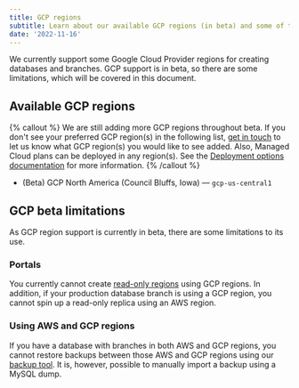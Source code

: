 ```yaml
---
title: GCP regions
subtitle: Learn about our available GCP regions (in beta) and some of the limitations that come with using them.
date: '2022-11-16'
---
```


We currently support some Google Cloud Provider regions for creating databases and branches. GCP support is in beta, so there are some limitations, which will be covered in this document.

## Available GCP regions

{% callout %}
We are still adding more GCP regions throughout beta. If you don't see your preferred GCP region(s) in the following list, [get in touch](/contact) to let us know what GCP region(s) you would like to see added. Also, Managed Cloud plans can be deployed in any region(s). See the [Deployment options documentation](/concepts/deployment-options#managed-cloud) for more information.
{% /callout %}

- (Beta) GCP North America (Council Bluffs, Iowa) &mdash; `gcp-us-central1`

## GCP beta limitations

As GCP region support is currently in beta, there are some limitations to its use.

### Portals

You currently cannot create [read-only regions](/docs/concepts/read-only-regions) using GCP regions. In addition, if your production database branch is using a GCP region, you cannot spin up a read-only replica using an AWS region.

### Using AWS and GCP regions

If you have a database with branches in both AWS and GCP regions, you cannot restore backups between those AWS and GCP regions using our [backup tool](/docs/concepts/back-up-and-restore). It is, however, possible to manually import a backup using a MySQL dump.
